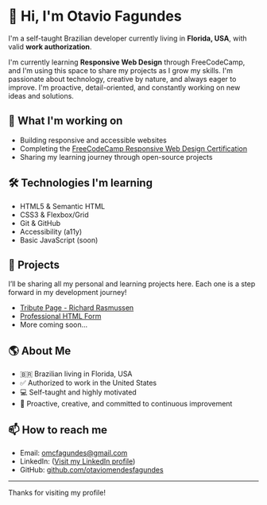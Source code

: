 # 👋 Hi, I'm Otavio Fagundes

I'm a self-taught Brazilian developer currently living in **Florida, USA**, with valid **work authorization**.

I'm currently learning **Responsive Web Design** through FreeCodeCamp, and I'm using this space to share my projects as I grow my skills. I'm passionate about technology, creative by nature, and always eager to improve. I'm proactive, detail-oriented, and constantly working on new ideas and solutions.

## 🚀 What I'm working on

- Building responsive and accessible websites
- Completing the [FreeCodeCamp Responsive Web Design Certification](https://www.freecodecamp.org/)
- Sharing my learning journey through open-source projects

## 🛠️ Technologies I'm learning

- HTML5 & Semantic HTML  
- CSS3 & Flexbox/Grid  
- Git & GitHub  
- Accessibility (a11y)  
- Basic JavaScript (soon)

## 📂 Projects

I’ll be sharing all my personal and learning projects here. Each one is a step forward in my development journey!

- [Tribute Page - Richard Rasmussen](https://github.com/otaviomendesfagundes/tributo-richard)
- [Professional HTML Form](https://github.com/otaviomendesfagundes/formulario-pro)
- More coming soon...

## 🌎 About Me

- 🇧🇷 Brazilian living in Florida, USA  
- ✅ Authorized to work in the United States  
- 💻 Self-taught and highly motivated  
- 🎯 Proactive, creative, and committed to continuous improvement

## 📫 How to reach me

- Email: omcfagundes@gmail.com
- LinkedIn: ([Visit my LinkedIn profile](https://www.linkedin.com/in/otavio-fagundes-93a6331b0))
- GitHub: [github.com/otaviomendesfagundes](https://github.com/otaviomendesfagundes)

---

Thanks for visiting my profile!
